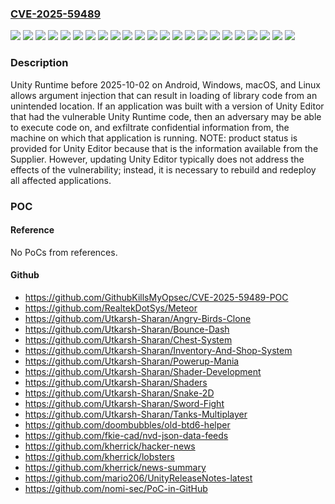 ### [CVE-2025-59489](https://cve.mitre.org/cgi-bin/cvename.cgi?name=CVE-2025-59489)
![](https://img.shields.io/static/v1?label=Product&message=Unity%20Editor&color=blue)
![](https://img.shields.io/static/v1?label=Version&message=2017.1.2p4%20&color=brightgreen)
![](https://img.shields.io/static/v1?label=Version&message=2019.2%20&color=brightgreen)
![](https://img.shields.io/static/v1?label=Version&message=2019.3%20&color=brightgreen)
![](https://img.shields.io/static/v1?label=Version&message=2019.4%20LTS%20&color=brightgreen)
![](https://img.shields.io/static/v1?label=Version&message=2020.1%20&color=brightgreen)
![](https://img.shields.io/static/v1?label=Version&message=2020.2%20&color=brightgreen)
![](https://img.shields.io/static/v1?label=Version&message=2020.3%20&color=brightgreen)
![](https://img.shields.io/static/v1?label=Version&message=2021.1%20&color=brightgreen)
![](https://img.shields.io/static/v1?label=Version&message=2021.2%20&color=brightgreen)
![](https://img.shields.io/static/v1?label=Version&message=2021.3%20LTS%20&color=brightgreen)
![](https://img.shields.io/static/v1?label=Version&message=2021.3%20xLTS%20&color=brightgreen)
![](https://img.shields.io/static/v1?label=Version&message=2022.1%20&color=brightgreen)
![](https://img.shields.io/static/v1?label=Version&message=2022.2%20&color=brightgreen)
![](https://img.shields.io/static/v1?label=Version&message=2022.3%20LTS%20&color=brightgreen)
![](https://img.shields.io/static/v1?label=Version&message=2022.3%20xLTS%20&color=brightgreen)
![](https://img.shields.io/static/v1?label=Version&message=2023.1%20&color=brightgreen)
![](https://img.shields.io/static/v1?label=Version&message=2023.2%20&color=brightgreen)
![](https://img.shields.io/static/v1?label=Version&message=6000.0%20LTS%20&color=brightgreen)
![](https://img.shields.io/static/v1?label=Version&message=6000.1%20&color=brightgreen)
![](https://img.shields.io/static/v1?label=Version&message=6000.2%20&color=brightgreen)
![](https://img.shields.io/static/v1?label=Version&message=6000.3%20&color=brightgreen)
![](https://img.shields.io/static/v1?label=Vulnerability&message=CWE-88%20Improper%20Neutralization%20of%20Argument%20Delimiters%20in%20a%20Command%20('Argument%20Injection')&color=brightgreen)

### Description

Unity Runtime before 2025-10-02 on Android, Windows, macOS, and Linux allows argument injection that can result in loading of library code from an unintended location. If an application was built with a version of Unity Editor that had the vulnerable Unity Runtime code, then an adversary may be able to execute code on, and exfiltrate confidential information from, the machine on which that application is running. NOTE: product status is provided for Unity Editor because that is the information available from the Supplier. However, updating Unity Editor typically does not address the effects of the vulnerability; instead, it is necessary to rebuild and redeploy all affected applications.

### POC

#### Reference
No PoCs from references.

#### Github
- https://github.com/GithubKillsMyOpsec/CVE-2025-59489-POC
- https://github.com/RealtekDotSys/Meteor
- https://github.com/Utkarsh-Sharan/Angry-Birds-Clone
- https://github.com/Utkarsh-Sharan/Bounce-Dash
- https://github.com/Utkarsh-Sharan/Chest-System
- https://github.com/Utkarsh-Sharan/Inventory-And-Shop-System
- https://github.com/Utkarsh-Sharan/Powerup-Mania
- https://github.com/Utkarsh-Sharan/Shader-Development
- https://github.com/Utkarsh-Sharan/Shaders
- https://github.com/Utkarsh-Sharan/Snake-2D
- https://github.com/Utkarsh-Sharan/Sword-Fight
- https://github.com/Utkarsh-Sharan/Tanks-Multiplayer
- https://github.com/doombubbles/old-btd6-helper
- https://github.com/fkie-cad/nvd-json-data-feeds
- https://github.com/kherrick/hacker-news
- https://github.com/kherrick/lobsters
- https://github.com/kherrick/news-summary
- https://github.com/mario206/UnityReleaseNotes-latest
- https://github.com/nomi-sec/PoC-in-GitHub

